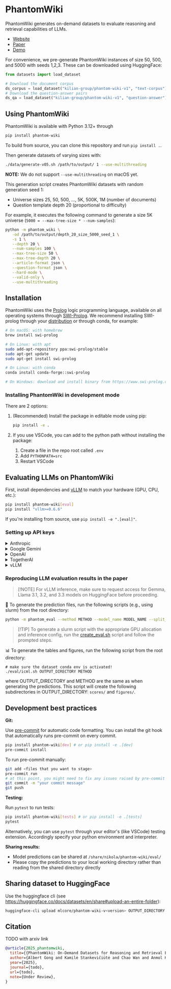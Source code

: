 # PhantomWiki

PhantomWiki generates on-demand datasets to evaluate reasoning and retrieval capabilities of LLMs.

- [Website](/todo)
- [Paper](/todo)
- [Demo](/todo)

For convenience, we pre-generate PhantomWiki instances of size 50, 500, and 5000 with seeds 1,2,3. These can be downloaded using HuggingFace:

```python
from datasets import load_dataset

# Download the document corpus
ds_corpus = load_dataset("kilian-group/phantom-wiki-v1", "text-corpus")
# Download the question-answer pairs
ds_qa = load_dataset("kilian-group/phantom-wiki-v1", "question-answer")
```

## Using PhantomWiki

PhantomWiki is available with Python 3.12+ through

```bash
pip install phantom-wiki
```

To build from source, you can clone this repository and run `pip install .`.

Then generate datasets of varying sizes with:

```bash
./data/generate-v05.sh /path/to/output/ 1 --use-multithreading
```

**NOTE:** We do not support `--use-multithreading` on macOS yet.

This generation script creates PhantomWiki datasets with random generation seed 1:

- Universe sizes 25, 50, 500, ..., 5K, 500K, 1M (number of documents)
- Question template depth 20 (proportional to difficulty)

For example, it executes the following command to generate a size 5K universe (`5000 = --max-tree-size * --num-samples`):

```bash
python -m phantom_wiki \
   -od /path/to/output/depth_20_size_5000_seed_1 \
   -s 1 \
   --depth 20 \
   --num-samples 100 \
   --max-tree-size 50 \
   --max-tree-depth 20 \
   --article-format json \
   --question-format json \
   --hard-mode \
   --valid-only \
   --use-multithreading
```

## Installation

PhantomWiki uses the [Prolog](https://en.wikipedia.org/wiki/Prolog) logic programming language, available on all operating systems through [SWI-Prolog](https://www.swi-prolog.org/).
We recommend installing SWI-prolog through your [distribution](https://www.swi-prolog.org/Download.html) or through conda, for example:

```bash
# On macOS: with homebrew
brew install swi-prolog

# On Linux: with apt
sudo add-apt-repository ppa:swi-prolog/stable
sudo apt-get update
sudo apt-get install swi-prolog

# On Linux: with conda
conda install conda-forge::swi-prolog

# On Windows: download and install binary from https://www.swi-prolog.org/download/stable
```

### Installing PhantomWiki in development mode

There are 2 options:

1. (Recommended) Install the package in editable mode using pip:

   ```bash
   pip install -e .
   ```

2. If you use VSCode, you can add to the python path without installing the package:

   1. Create a file in the repo root called `.env`
   2. Add `PYTHONPATH=src`
   3. Restart VSCode

## Evaluating LLMs on PhantomWiki

First, install dependencies and [vLLM](https://github.com/vllm-project/vllm) to match your hardware (GPU, CPU, etc.):

```bash
pip install phantom-wiki[eval]
pip install "vllm>=0.6.6"
```

If you're installing from source, use `pip install -e ".[eval]"`.

### Setting up API keys

<details>
<summary>Anthropic</summary>

1. Register an account *with your cornell.edu email* and join "Kilian's Group"
2. Create an API key at https://console.anthropic.com/settings/keys under your name
3. Set your Anthropic API key in your conda environment:

```bash
conda env config vars set ANTHROPIC_API_KEY=xxxxx
```

Rate limits: https://docs.anthropic.com/en/api/rate-limits#updated-rate-limits

:rotating_light: The Anthropic API has particularly low rate limits so it takes longer to get predictions.

</details>

<details>
<summary>Google Gemini</summary>

1. Create an API key at https://aistudio.google.com/app/apikey (NOTE: for some reason, Google AI Studio is disabled for cornell.edu accounts, so use your personal account)
2. Set your Gemini API key:

```bash
conda env config vars set GEMINI_API_KEY=xxxxx
```

</details>

<details>
<summary>OpenAI</summary>

1. Register an account *with your cornell.edu email* at https://platform.openai.com/ and join "Kilian's Group"
2. Create an API key at https://platform.openai.com/settings/organization/api-keys under your name
3. Set your OpenAI API key in your conda environment:

```bash
conda env config vars set OPENAI_API_KEY=xxxxx
```

Rate limits: https://platform.openai.com/docs/guides/rate-limits#usage-tiers

</details>

<details>
<summary>TogetherAI</summary>

1. Register for an account at https://api.together.ai
2. Set your TogetherAI API key:

```bash
conda env config vars set TOGETHER_API_KEY=xxxxx
```

</details>

<details>
<summary>vLLM</summary>

Original setup instructions: https://docs.vllm.ai/en/stable/getting_started/installation.html#install-the-latest-code

Additional notes:

- It's recommended to download the model manually:

```bash
huggingface-cli download MODEL_REPO_ID
```

- The models and their configs are downloaded directly from HuggingFace and almost all models on HF are fair game (see also: https://docs.vllm.ai/en/stable/models/supported_models.html#supported-models)
- Total number of attention heads must be divisible by tensor parallel size
- See minimum GPU requirements for [small](eval/zeroshot_S.sh), [medium](eval/zeroshot_M.sh), and [large](eval/zeroshot_L.sh) models at the top of each eval inference script
- Running the same code on the same GPU indeed gives perfectly reproducible outputs, but running the same code on different GPUs (e.g., 3090 vs A6000) doesn't necessarily lead to the same results (see: https://github.com/albertgong1/phantom-wiki/pull/79#issuecomment-2559001925).

</details>

### Reproducing LLM evaluation results in the paper

> \[!NOTE\]
> For vLLM inference, make sure to request access for Gemma, Llama 3.1, 3.2, and 3.3 models on HuggingFace before proceeding.

🧪 To generate the prediction files, run the following scripts (e.g., using slurm) from the root directory:

```bash
python -m phantom_eval --method METHOD --model_name MODEL_NAME --split_list SPLIT_LIST -od OUTPUT_DIRECTORY
```

> \[!TIP\]
> To generate a slurm script with the appropriate GPU allocation and inference config, run the [create_eval.sh](./eval/create_eval.sh) script and follow the prompted steps.

📊 To generate the tables and figures, run the following script from the root directory:

```
# make sure the dataset conda env is activated!
./eval/icml.sh OUTPUT_DIRECTORY METHOD
```

where OUTPUT_DIRECTORY and METHOD are the same as when generating the predictions. This script will create the following subdirectories in OUTPUT_DIRECTORY: `scores/` and `figures/`.

## Development best practices

**Git:**

Use [pre-commit](https://pre-commit.com/) for automatic code formatting.
You can install the git hook that automatically runs pre-commit on every commit.

```bash
pip install phantom-wiki[dev] # or pip install -e .[dev]
pre-commit install
```

To run pre-commit manually:

```bash
git add <files that you want to stage>
pre-commit run
# at this point, you might need to fix any issues raised by pre-commit and restage your modified files
git commit -m "your commit message"
git push
```

**Testing:**

Run `pytest` to run tests:

```bash
pip install phantom-wiki[tests] # or pip install -e .[tests]
pytest
```

Alternatively, you can use `pytest` through your editor's (like VSCode) testing extension.
Accordingly specify your python environment and interpreter.

**Sharing results:**

- Model predictions can be shared at `/share/nikola/phantom-wiki/eval/`
- Please copy the predictions to your local working directory rather than reading from the shared directory directly

## Sharing dataset to HuggingFace

Use the huggingface cli (see https://huggingface.co/docs/datasets/en/share#upload-an-entire-folder):

```bash
huggingface-cli upload mlcore/phantom-wiki-v<version> OUTPUT_DIRECTORY . --repo-type dataset --commit-message="optional commit message"
```

## Citation

TODO with arxiv link

```bibtex
@article{2025_phantomwiki,
  title={{PhantomWiki: On-Demand Datasets for Reasoning and Retrieval Evaluation}},
  author={Albert Gong and Kamilė Stankevičiūtė and Chao Wan and Anmol Kabra and Raphael Thesmar and Johann Lee and Julius Klenke and Carla P. Gomes and Kilian Q. Weinberger},
  year={2025},
  journal={todo},
  url={todo},
  note={Under Review},
}
```
